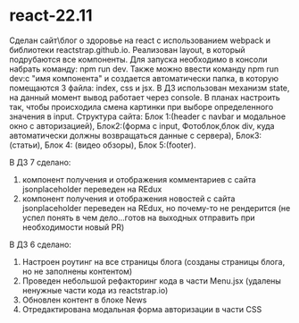 # react-22.11
Сделан сайт\блог о здоровье на react с использованием webpack и библиотеки reactstrap.github.io. Реализован layout, в который подрубаются все компоненты. Для запуска необходимо в консоли набрать команду: npm run dev. Также можно ввести команду npm run dev:c "имя компонента" и создается автоматически папка, в которую помещаются 3 файла: index, css и jsx. В ДЗ использован механизм state, на данный момент вывод работает через console. В планах настроить так, чтобы происходила смена картинки при выборе определенного значения в input. Структура сайта: Блок 1:(header с navbar и модальное окно с авторизацией), Блок2:(форма с input, Фотоблок,блок div, куда автоматически должны возвращаться данные с сервера), Блок3: (статьи), Блок 4: (видео обзоры), Блок 5:(footer).

В ДЗ 7 сделано:
1. компонент получения и отображения комментариев с сайта jsonplaceholder переведен на REdux
2. компонент получения и отображения новостей с сайта jsonplaceholder переведен на REdux, но почему-то не рендерится (не успел понять в чем дело...готов на выходных отправить при необходимости новый PR)

В ДЗ 6 сделано:
1. Настроен роутинг на все страницы блога (созданы страницы блога, но не заполнены контентом)
2. Проведен небольшой рефакторинг кода в части Menu.jsx (удалены ненужные части кода из reactstrap.io)
3. Обновлен контент в блоке News
4. Отредактирована модальная форма авторизации в части CSS

